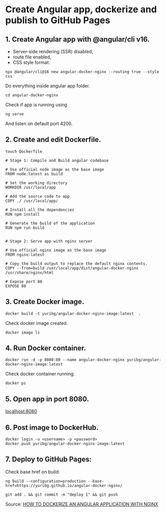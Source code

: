 # Create Angular app, dockerize and publish to GitHub Pages

## 1. Create Angular app with @angular/cli v16.
- Server-side rendering (SSR) disabled,
- route file enabled, 
- CSS style format.

```
npx @angular/cli@16 new angular-docker-nginx --routing true --style css
```

Do everything inside angular app folder.

```
cd angular-docker-nginx
```

Check if app is running using 

```
ng serve
```

And listen on default port 4200.

## 2. Create and edit Dockerfile.

```
touch Dockerfile
```

```
# Stage 1: Compile and Build angular codebase

# Use official node image as the base image
FROM node:latest as build

# Set the working directory
WORKDIR /usr/local/app

# Add the source code to app
COPY ./ /usr/local/app/

# Install all the dependencies
RUN npm install

# Generate the build of the application
RUN npm run build


# Stage 2: Serve app with nginx server

# Use official nginx image as the base image
FROM nginx:latest

# Copy the build output to replace the default nginx contents.
COPY --from=build /usr/local/app/dist/angular-docker-nginx /usr/share/nginx/html

# Expose port 80
EXPOSE 80
```

## 3. Create Docker image.

```
docker build -t yuribg/angular-docker-nginx-image:latest  .
```

Check docker image created.

```
docker image ls
```

## 4. Run Docker container.

```
docker run -d -p 8080:80 --name angular-docker-nginx yuribg/angular-docker-nginx-image:latest
```

Check docker container running.

```
docker ps
```

## 5. Open app in port 8080.

[localhost:8080](http://localhost:8080/)

## 6. Post image to DockerHub.

```
docker login -u <username> -p <password>
docker push yuribg/angular-docker-nginx-image:latest
```

## 7. Deploy to GitHub Pages:

Check base href on build:

```
ng build --configuration=production --base-href=https://yuribg.github.io/angular-docker-nginx/

git add . && git commit -m "deploy 1" && git push
```

Source:
[HOW TO DOCKERIZE AN ANGULAR APPLICATION WITH NGINX](https://levioconsulting.com/insights/how-to-dockerize-an-angular-application-with-nginx/)